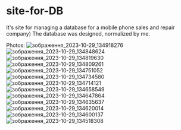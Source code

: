# site-for-DB
It's site for managing a database for a mobile phone sales and repair company)
The database was designed, normalized by me.

Photos:   ![зображення_2023-10-29_134918276](https://github.com/Elizabethhh3/site-for-DB/assets/118073696/8d1b9018-fed1-4f0c-a673-a42fe05b6b6d)
![зображення_2023-10-29_134848624](https://github.com/Elizabethhh3/site-for-DB/assets/118073696/77272f52-b02b-498c-83f1-f74233eea1d8)
![зображення_2023-10-29_134819630](https://github.com/Elizabethhh3/site-for-DB/assets/118073696/6c6b8b53-260a-4460-b381-82cd7b5e1203)
![зображення_2023-10-29_134809261](https://github.com/Elizabethhh3/site-for-DB/assets/118073696/5d118517-a2b2-4de4-a490-521e92dbed9f)
![зображення_2023-10-29_134751052](https://github.com/Elizabethhh3/site-for-DB/assets/118073696/d03fb4d7-c123-41af-ab1b-767c7299d616)
![зображення_2023-10-29_134734580](https://github.com/Elizabethhh3/site-for-DB/assets/118073696/5f226874-5aed-42b3-8c29-70bf836cfa09)
![зображення_2023-10-29_134714121](https://github.com/Elizabethhh3/site-for-DB/assets/118073696/d0cdc4a3-ee5e-465b-ad69-0aa74755b0d7)
![зображення_2023-10-29_134658549](https://github.com/Elizabethhh3/site-for-DB/assets/118073696/4a0d109f-aa06-45d7-b360-187ff4c24cdb)
![зображення_2023-10-29_134647864](https://github.com/Elizabethhh3/site-for-DB/assets/118073696/28eda90d-b485-4550-bc9b-e337f5787aec)
![зображення_2023-10-29_134635637](https://github.com/Elizabethhh3/site-for-DB/assets/118073696/093fbbda-09cc-46fd-b3a5-74046125ccd6)
![зображення_2023-10-29_134620014](https://github.com/Elizabethhh3/site-for-DB/assets/118073696/24db0150-6231-4ca5-820d-20dec3b9b3f5)
![зображення_2023-10-29_134600137](https://github.com/Elizabethhh3/site-for-DB/assets/118073696/e57305b6-618f-4dbe-8887-e11fc43bf19b)
![зображення_2023-10-29_134518308](https://github.com/Elizabethhh3/site-for-DB/assets/118073696/33381285-020f-4810-9e4f-ff1e70e05572)
